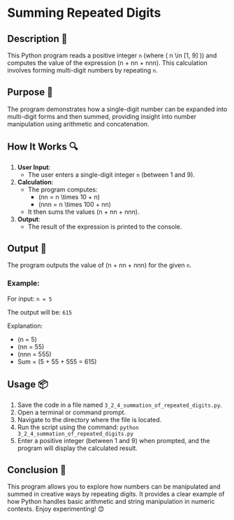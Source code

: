 # Summing Repeated Digits

## Description 📝
This Python program reads a positive integer `n` (where \( n \in [1, 9] \)) and computes the value of the expression \(n + nn + nnn\).
This calculation involves forming multi-digit numbers by repeating `n`.

## Purpose 🎯
The program demonstrates how a single-digit number can be expanded into multi-digit forms and then summed, providing insight into number manipulation using arithmetic and concatenation.

## How It Works 🔍
1. **User Input**:
   - The user enters a single-digit integer `n` (between 1 and 9).
2. **Calculation**:
   - The program computes:
     - \(nn = n \times 10 + n\)
     - \(nnn = n \times 100 + nn\)
   - It then sums the values \(n + nn + nnn\).
3. **Output**:
   - The result of the expression is printed to the console.

## Output 📜
The program outputs the value of \(n + nn + nnn\) for the given `n`.

### Example:
For input:
    `n = 5`

The output will be:
    `615`

Explanation:
- \(n = 5\)
- \(nn = 55\)
- \(nnn = 555\)
- Sum = \(5 + 55 + 555 = 615\)

## Usage 📦
1. Save the code in a file named `3_2_4_summation_of_repeated_digits.py`.
2. Open a terminal or command prompt.
3. Navigate to the directory where the file is located.
4. Run the script using the command:
   `python 3_2_4_summation_of_repeated_digits.py`
5. Enter a positive integer (between 1 and 9) when prompted, and the program will display the calculated result.

## Conclusion 🚀
This program allows you to explore how numbers can be manipulated and summed in creative ways by repeating digits.
It provides a clear example of how Python handles basic arithmetic and string manipulation in numeric contexts.
Enjoy experimenting! 😊